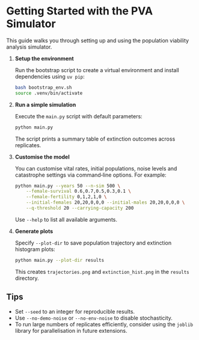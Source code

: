 # Getting Started with the PVA Simulator

This guide walks you through setting up and using the population
viability analysis simulator.

1. **Setup the environment**

   Run the bootstrap script to create a virtual environment and install
   dependencies using `uv pip`:

   ```bash
   bash bootstrap_env.sh
   source .venv/bin/activate
   ```

2. **Run a simple simulation**

   Execute the `main.py` script with default parameters:

   ```bash
   python main.py
   ```

   The script prints a summary table of extinction outcomes across
   replicates.

3. **Customise the model**

   You can customise vital rates, initial populations, noise levels and
   catastrophe settings via command‑line options. For example:

   ```bash
   python main.py --years 50 --n-sim 500 \
       --female-survival 0.6,0.7,0.5,0.3,0.1 \
       --female-fertility 0,1,2,1,0 \
       --initial-females 20,20,0,0,0 --initial-males 20,20,0,0,0 \
       --q-threshold 20 --carrying-capacity 200
   ```

   Use `--help` to list all available arguments.

4. **Generate plots**

   Specify `--plot-dir` to save population trajectory and extinction
   histogram plots:

   ```bash
   python main.py --plot-dir results
   ```

   This creates `trajectories.png` and `extinction_hist.png` in the
   `results` directory.

## Tips

- Set `--seed` to an integer for reproducible results.
- Use `--no-demo-noise` or `--no-env-noise` to disable stochasticity.
- To run large numbers of replicates efficiently, consider using the
  `joblib` library for parallelisation in future extensions.
